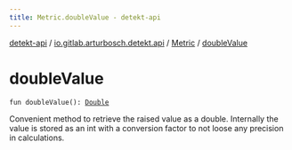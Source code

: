 ```yaml
---
title: Metric.doubleValue - detekt-api
---
```


[detekt-api](../../index.html) / [io.gitlab.arturbosch.detekt.api](../index.html) / [Metric](index.html) / [doubleValue](./double-value.html)

# doubleValue

`fun doubleValue(): `[`Double`](https://kotlinlang.org/api/latest/jvm/stdlib/kotlin/-double/index.html)

Convenient method to retrieve the raised value as a double.
Internally the value is stored as an int with a conversion factor to not loose
any precision in calculations.

